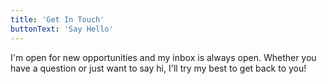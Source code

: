 ```yaml
---
title: 'Get In Touch'
buttonText: 'Say Hello'
---
```


I'm open for new opportunities and my inbox is always open. Whether you have a question or just want to say hi, I'll try my best to get back to you!
